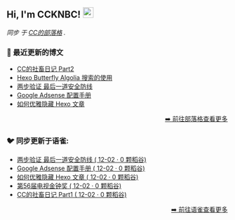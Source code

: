 <h2>Hi, I'm CCKNBC! <img src="https://github.githubassets.com/images/mona-whisper.gif" height="24" /></h2>

<p><em>同步 于 <a href="https://blog.ccknbc.cc">CC的部落格</a> . </em>

### 📕 最近更新的博文

<!-- BLOG-POST-LIST:START -->
- [CC的社畜日记 Part2](https://blog.ccknbc.cc/posts/ccs-work-diary-part2/)
- [Hexo Butterfly Algolia 搜索的使用](https://blog.ccknbc.cc/posts/hexo-butterfly-algolia/)
- [两步验证 最后一道安全防线](https://blog.ccknbc.cc/posts/2fa-last-security-line/)
- [Google Adsense 配置手册](https://blog.ccknbc.cc/posts/google-adsense-configuration-manual/)
- [如何优雅隐藏 Hexo 文章](https://blog.ccknbc.cc/posts/how-to-hide-hexo-articles-gracefully/)
<!-- BLOG-POST-LIST:END -->

<p align="right"><a href="https://blog.ccknbc.cc">➡️ 前往部落格查看更多</a></p>

### 🐦 同步更新于语雀:

  - [两步验证 最后一道安全防线 ( 12-02 · 0 颗稻谷)](https://yuque.com/ccknbc/blog/32)
  - [Google Adsense 配置手册 ( 12-02 · 0 颗稻谷)](https://yuque.com/ccknbc/blog/31)
  - [如何优雅隐藏 Hexo 文章 ( 12-02 · 0 颗稻谷)](https://yuque.com/ccknbc/blog/30)
  - [第56届电视金钟奖 ( 12-02 · 0 颗稻谷)](https://yuque.com/ccknbc/blog/29)
  - [CC的社畜日记 Part1 ( 12-02 · 0 颗稻谷)](https://yuque.com/ccknbc/blog/28)

<p align="right"><a href="https://www.yuque.com/ccknbc/blog">➡️ 前往语雀查看更多</a></p>
